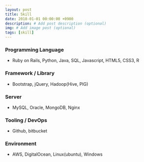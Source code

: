 ```yaml
---
layout: post
title: Skill
date: 2018-01-01 00:00:00 +0900
description: # Add post description (optional)
img: # Add image post (optional)
tags: [skill]
---
```


### Programming Language
- Ruby on Rails, Python, Java, SQL, Javascript, HTML5, CSS3, R

### Framework / Library
- Bootstrap, jQuery, Hadoop(Hive, PIG)

### Server
- MySQL, Oracle, MongoDB, Nginx

### Tooling / DevOps
- Github, bitbucket

### Environment
- AWS, DigitalOcean, Linux(ubuntu), Windows
